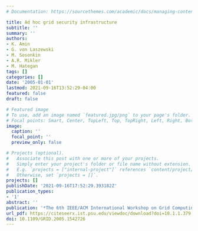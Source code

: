 ```yaml
---
# Documentation: https://sourcethemes.com/academic/docs/managing-content/

title: Ad hoc grid security infrastructure
subtitle: ''
summary: ''
authors:
- K. Amin
- G. von Laszewski
- M. Sosonkin
- A.R. Mikler
- M. Hategan
tags: []
categories: []
date: '2005-01-01'
lastmod: 2021-09-16T13:52:29-04:00
featured: false
draft: false

# Featured image
# To use, add an image named `featured.jpg/png` to your page's folder.
# Focal points: Smart, Center, TopLeft, Top, TopRight, Left, Right, BottomLeft, Bottom, BottomRight.
image:
  caption: ''
  focal_point: ''
  preview_only: false

# Projects (optional).
#   Associate this post with one or more of your projects.
#   Simply enter your project's folder or file name without extension.
#   E.g. `projects = ["internal-project"]` references `content/project/deep-learning/index.md`.
#   Otherwise, set `projects = []`.
projects: []
publishDate: '2021-09-16T17:52:29.393182Z'
publication_types:
- '1'
abstract: ''
publication: '*The 6th IEEE/ACM International Workshop on Grid Computing*'
url_pdf: https://citeseerx.ist.psu.edu/viewdoc/download?doi=10.1.1.379.7879&rep=rep1&type=pdf
doi: 10.1109/GRID.2005.1542726
---
```

